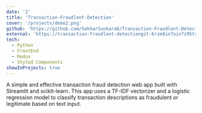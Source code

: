 ```yaml
---
date: '2'
title: 'Transaction-Fraudlent-Detection'
cover: '/projects/demo2.png'
github: 'https://github.com/SekharSunkara6/Transaction-Fraudlent-Detection.git'
external: 'https://transaction-fraudlent-detectiongit-6rzm8in7oin7z95ts8uz5a.streamlit.app/'
tech:
  - Python
  - FrontEnd
  - Redux
  - Styled Components
showInProjects: true
---
```


A simple and effective transaction fraud detection web app built with Streamlit and scikit-learn. This app uses a TF-IDF vectorizer and a logistic regression model to classify transaction descriptions as fraudulent or legitimate based on text input.
